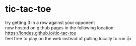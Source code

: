 # tic-tac-toe
try getting 3 in a row against your opponent   
now hosted on github pages in the following location: https://londes.github.io/tic-tac-toe  
feel free to play on the web instead of pulling locally to run :+1:  
